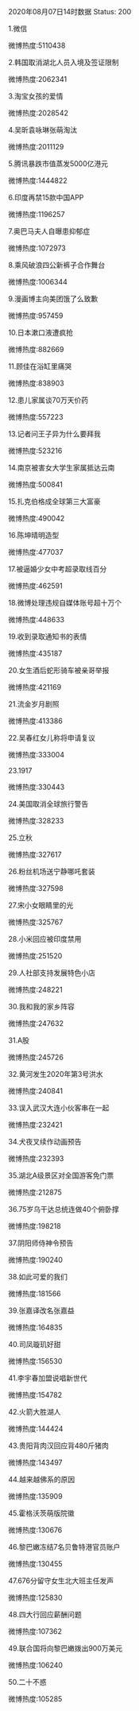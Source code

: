 2020年08月07日14时数据
Status: 200

1.微信

微博热度:5110438

2.韩国取消湖北人员入境及签证限制

微博热度:2062341

3.淘宝女孩的爱情

微博热度:2028542

4.吴昕袁咏琳张萌淘汰

微博热度:2011129

5.腾讯暴跌市值蒸发5000亿港元

微博热度:1444822

6.印度再禁15款中国APP

微博热度:1196257

7.奥巴马夫人自曝患抑郁症

微博热度:1072973

8.乘风破浪四公新裤子合作舞台

微博热度:1006344

9.漫画博主向美团饿了么致歉

微博热度:957459

10.日本漱口液遭疯抢

微博热度:882669

11.顾佳在浴缸里痛哭

微博热度:838903

12.患儿家属谈70万天价药

微博热度:557223

13.记者问王子异为什么要拜我

微博热度:523216

14.南京被害女大学生家属抵达云南

微博热度:500841

15.扎克伯格成全球第三大富豪

微博热度:490042

16.陈坤晴明造型

微博热度:477037

17.被逼婚少女中考超录取线百分

微博热度:462591

18.微博处理违规自媒体账号超十万个

微博热度:448633

19.收到录取通知书的表情

微博热度:435187

20.女生酒后蛇形骑车被亲哥举报

微博热度:421169

21.流金岁月剧照

微博热度:413386

22.吴春红女儿称将申请复议

微博热度:333004

23.1917

微博热度:330443

24.美国取消全球旅行警告

微博热度:328233

25.立秋

微博热度:327617

26.粉丝机场送宁静哪吒套装

微博热度:327598

27.宋小女眼睛里的光

微博热度:325767

28.小米回应被印度禁用

微博热度:251520

29.人社部支持发展特色小店

微博热度:248221

30.我和我的家乡阵容

微博热度:247632

31.A股

微博热度:245726

32.黄河发生2020年第3号洪水

微博热度:240841

33.误入武汉大连小伙客串在一起

微博热度:232421

34.犬夜叉续作动画预告

微博热度:232393

35.湖北A级景区对全国游客免门票

微博热度:212875

36.75岁乌干达总统连做40个俯卧撑

微博热度:198218

37.阴阳师侍神令预告

微博热度:190240

38.如此可爱的我们

微博热度:181566

39.张嘉译改名张嘉益

微博热度:164835

40.司凤璇玑好甜

微博热度:156530

41.李宇春加盟说唱新世代

微博热度:154782

42.火箭大胜湖人

微博热度:144424

43.贵阳背肉汉回应背480斤猪肉

微博热度:143497

44.越来越佛系的原因

微博热度:135909

45.霍格沃茨萌版院徽

微博热度:130676

46.黎巴嫩冻结7名贝鲁特港官员账户

微博热度:130455

47.676分留守女生北大班主任发声

微博热度:125830

48.四大行回应薪酬问题

微博热度:107362

49.联合国将向黎巴嫩拨出900万美元

微博热度:106240

50.二十不惑

微博热度:105285

